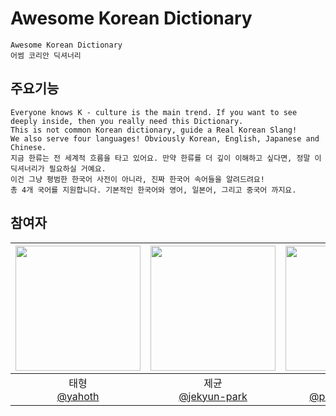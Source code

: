 # Awesome Korean Dictionary
```
Awesome Korean Dictionary
어썸 코리안 딕셔너리
```

## 주요기능
```
Everyone knows K - culture is the main trend. If you want to see deeply inside, then you really need this Dictionary.
This is not common Korean dictionary, guide a Real Korean Slang! 
We also serve four languages! Obviously Korean, English, Japanese and Chinese.
지금 한류는 전 세계적 흐름을 타고 있어요. 만약 한류를 더 깊이 이해하고 싶다면, 정말 이 딕셔너리가 필요하실 거예요.
이건 그냥 평범한 한국어 사전이 아니라, 진짜 한국어 속어들을 알려드려요!
총 4개 국어를 지원합니다. 기본적인 한국어와 영어, 일본어, 그리고 중국어 까지요. 
```

## 참여자

| <img src="https://avatars.githubusercontent.com/u/99034396?v=4" width=200> | <img src="https://avatars.githubusercontent.com/u/19788294?v=4" width=200> | <img src="https://avatars.githubusercontent.com/u/114223237?v=4" width=200> | <img src="https://avatars.githubusercontent.com/u/48899055?v=4" width=200> | <img src="https://avatars.githubusercontent.com/u/106806428?v=4" width=200> | <img src="https://avatars.githubusercontent.com/u/64416520?v=4" width=200> | <img src="https://avatars.githubusercontent.com/u/108848166?v=4" width=200> | <img src="https://avatars.githubusercontent.com/u/52193695?v=4" width=200> | <img src="https://avatars.githubusercontent.com/u/114331071?v=4" width=200> |
| :----------------------------------------------------------: | :---------------------------------------------: | :-------------------------------------------------: | :-------------------------------------------------: |  :-------------------------------------------------: |  :-------------------------------------------------: |  :-------------------------------------------------: |  :-------------------------------------------------: |  :-------------------------------------------------: |
| 태형<br/>[@yahoth](https://github.com/yahoth)<br/> | 제균<br/>[@jekyun-park](https://github.com/jekyun-park)<br/> | 소영<br/> [@primrose1101](https://github.com/primrose1101)<br/> | 주희<br/>[@zoohee](https://github.com/zoohee)<br/> | 소희<br/>[@jeongsoohee](https://github.com/jeongsoohee)<br/> | 현호<br/>[@Achoo-kr](https://github.com/Achoo-kr)<br/> | 현종<br/>[@EthanColdChoi](https://github.com/EthanColdChoi)<br/> | 진표<br/>[@jphong1005](https://github.com/jphong1005)<br/> | 유진<br/>[@yooj1202](https://github.com/yooj1202)<br/> |
